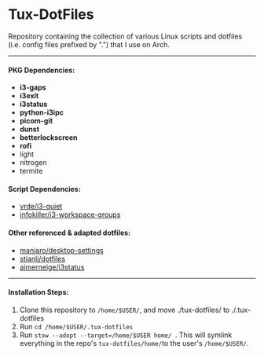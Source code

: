 # Tux-DotFiles

Repository containing the collection of various Linux scripts and dotfiles (i.e. config files prefixed by ".") that I use on Arch. 

------

#### PKG Dependencies:
* **i3-gaps**
* **i3exit**
* **i3status**
* **python-i3ipc**
* **picom-git**
* **dunst**
* **betterlockscreen**
* **rofi**
* light
* nitrogen
* termite

#### Script Dependencies:
* [vrde/i3-quiet](https://github.com/vrde/i3-quiet)
* [infokiller/i3-workspace-groups](https://github.com/infokiller/i3-workspace-groups)

#### Other referenced & adapted dotfiles:

* [manjaro/desktop-settings](https://gitlab.manjaro.org/profiles-and-settings/desktop-settings/-/blob/master/community/i3/skel/.i3/config)
* [stianlj/dotfiles](https://github.com/stianlj/dotfiles/)
* [aimerneige/i3status](https://github.com/aimerneige/i3status)

------

#### Installation Steps:
1. Clone this repository to `/home/$USER/`, and move ./tux-dotfiles/ to ./.tux-dotfiles
2. Run `cd /home/$USER/.tux-dotfiles`
3. Run `stow --adopt --target=/home/$USER home/ `. This will symlink everything in the repo's `tux-dotfiles/home/`to the user's `/home/$USER/`.
